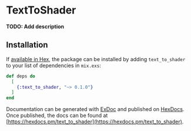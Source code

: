 # TextToShader

**TODO: Add description**

## Installation

If [available in Hex](https://hex.pm/docs/publish), the package can be installed
by adding `text_to_shader` to your list of dependencies in `mix.exs`:

```elixir
def deps do
  [
    {:text_to_shader, "~> 0.1.0"}
  ]
end
```

Documentation can be generated with [ExDoc](https://github.com/elixir-lang/ex_doc)
and published on [HexDocs](https://hexdocs.pm). Once published, the docs can
be found at [https://hexdocs.pm/text_to_shader](https://hexdocs.pm/text_to_shader).

